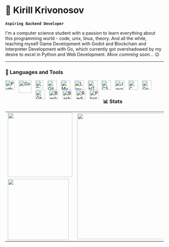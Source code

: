 # 🗿 Kirill Krivonosov

**`Aspiring Backend Developer`**

I'm a computer science student with a passion to learn everything about this programming world - code, unix, linux, theory. And all the while, teaching myself Game Development with Godot and Blockchain and Interpreter Development with Go, which currently got overshadowed by my desire to excel in Python and Web Development. *More comming soon...* 😉

---

### 🧰 Languages and Tools

<img align="left" alt="Python" width="30px" style="padding-right:10px;" src="https://cdn.jsdelivr.net/gh/devicons/devicon@latest/icons/python/python-original.svg" />
<img align="left" alt="Go" width="40px" style="padding-right:10px;" src="https://cdn.jsdelivr.net/gh/devicons/devicon@latest/icons/go/go-original-wordmark.svg" />
<img align="left" alt="Django" width="25px" style="padding-right:10px;" src="https://static-00.iconduck.com/assets.00/django-icon-1606x2048-lwmw1z73.png" />
<img align="left" alt="Git" width="30px" style="padding-right:10px;" src="https://cdn.jsdelivr.net/gh/devicons/devicon/icons/git/git-original.svg" />
<img align="left" alt="MySQL" width="30px" style="padding-right:10px;" src="https://cdn.jsdelivr.net/gh/devicons/devicon@latest/icons/mysql/mysql-original.svg" />
<img align="left" alt="Linux" width="30px" style="padding-right:10px;" src="https://cdn.jsdelivr.net/gh/devicons/devicon/icons/linux/linux-original.svg" />
<img align="left" alt="HTML" width="30px" style="padding-right:10px;" src="https://cdn.jsdelivr.net/gh/devicons/devicon/icons/html5/html5-plain.svg" />
<img align="left" alt="CSS" width="30px" style="padding-right:10px;" src="https://cdn.jsdelivr.net/gh/devicons/devicon/icons/css3/css3-plain.svg" />
<img align="left" alt="JavaScript" width="30px" style="padding-right:10px;" src="https://cdn.jsdelivr.net/gh/devicons/devicon/icons/javascript/javascript-plain.svg" />
<img align="left" alt="C" width="30px" style="padding-right:10px;" src="https://cdn.jsdelivr.net/gh/devicons/devicon@latest/icons/c/c-original.svg" />
<img align="left" alt="Godot" width="30px" style="padding-right:10px;" src="https://cdn.jsdelivr.net/gh/devicons/devicon@latest/icons/godot/godot-original.svg" />
<img align="left" alt="GitHub" width="30px" style="padding-right:10px;" src="https://cdn.worldvectorlogo.com/logos/github-icon-2.svg" />
<img align="left" alt="Bash" width="30px" style="padding-right:10px;" src="https://www.svgrepo.com/show/353478/bash-icon.svg" />
<img align="left" alt="Bash" width="30px" style="padding-right:10px;" src="https://cdn.jsdelivr.net/gh/devicons/devicon@latest/icons/docker/docker-plain.svg" />
<img align="left" alt="Redis" width="30px" style="padding-right:10px;" src="https://cdn.jsdelivr.net/gh/devicons/devicon@latest/icons/redis/redis-original.svg" />
<img align="left" alt="Photoshop" width="30px" style="padding-right:10px;" src="https://cdn.jsdelivr.net/gh/devicons/devicon@latest/icons/photoshop/photoshop-original.svg" />




<br />


#

### 📊 Stats

<table>
  <tr>
    <td>
      <img src="https://github-readme-stats.vercel.app/api?username=krvnsv&show_icons=true&theme=gruvbox" height="205px"/>
    </td>
    <td rowspan="2">
      <img src="https://github-readme-stats.vercel.app/api/top-langs/?username=krvnsv&hide=java,html,css&theme=gruvbox" height="400px"/>
    </td>
  </tr>
  <tr>
    <td>
      <img src="https://streak-stats.demolab.com?user=krvnsv&theme=gruvbox&border_radius=4.5" height="194px"/>
    </td>
  </tr>
</table>

#
